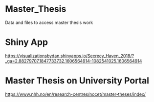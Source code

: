# Master_Thesis
Data and files to access master thesis work

# Shiny App
https://visualizationsbydan.shinyapps.io/Secrecy_Haven_2018/?_ga=2.88279707.1847733732.1606564914-1082541025.1606564914

# Master Thesis on University Portal
https://www.nhh.no/en/research-centres/nocet/master-theses/index/
